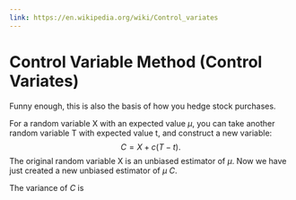 ```yaml
---
link: https://en.wikipedia.org/wiki/Control_variates
---
```


# Control Variable Method (Control Variates)


Funny enough, this is also the basis of how you hedge stock purchases. 

For a random variable X with an expected value $\mu$, you can take another random variable T with expected value t, 
and construct a new variable:
$$
C = X + c (T - t).
$$
The original random variable X is an unbiased estimator of $\mu$. Now we have just created a new unbiased 
estimator of $\mu$ $C$. 

The variance of $C$ is 
